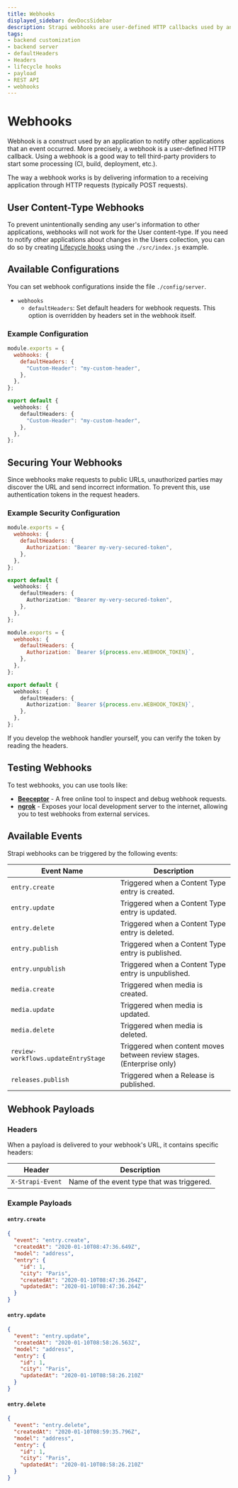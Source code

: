 ```yaml
---
title: Webhooks
displayed_sidebar: devDocsSidebar
description: Strapi webhooks are user-defined HTTP callbacks used by an application to notify other applications that an event occurred.
tags:
- backend customization
- backend server
- defaultHeaders
- Headers
- lifecycle hooks
- payload
- REST API 
- webhooks
---
```


# Webhooks

Webhook is a construct used by an application to notify other applications that an event occurred. More precisely, a webhook is a user-defined HTTP callback. Using a webhook is a good way to tell third-party providers to start some processing (CI, build, deployment, etc.).

The way a webhook works is by delivering information to a receiving application through HTTP requests (typically POST requests).

## User Content-Type Webhooks

To prevent unintentionally sending any user's information to other applications, webhooks will not work for the User content-type. If you need to notify other applications about changes in the Users collection, you can do so by creating [Lifecycle hooks](/dev-docs/backend-customization/models#lifecycle-hooks) using the `./src/index.js` example.

## Available Configurations

You can set webhook configurations inside the file `./config/server`.

- `webhooks`
  - `defaultHeaders`: Set default headers for webhook requests. This option is overridden by headers set in the webhook itself.

### Example Configuration

<Tabs groupId="js-ts">

<TabItem value="js" label="JavaScript">

```js title="./config/server.js"
module.exports = {
  webhooks: {
    defaultHeaders: {
      "Custom-Header": "my-custom-header",
    },
  },
};
```

</TabItem>

<TabItem value="ts" label="TypeScript">

```ts title="./config/server.ts"
export default {
  webhooks: {
    defaultHeaders: {
      "Custom-Header": "my-custom-header",
    },
  },
};
```

</TabItem>
</Tabs>

## Securing Your Webhooks

Since webhooks make requests to public URLs, unauthorized parties may discover the URL and send incorrect information. To prevent this, use authentication tokens in the request headers.

### Example Security Configuration

<Tabs>

<TabItem value="simple-token" label="Simple Token">

<Tabs groupId="js-ts">
<TabItem value="js" label="JavaScript">

```js title="./config/server.js"
module.exports = {
  webhooks: {
    defaultHeaders: {
      Authorization: "Bearer my-very-secured-token",
    },
  },
};
```

</TabItem>

<TabItem value="ts" label="TypeScript">

```ts title="./config/server.ts"
export default {
  webhooks: {
    defaultHeaders: {
      Authorization: "Bearer my-very-secured-token",
    },
  },
};
```

</TabItem>
</Tabs>

</TabItem>

<TabItem value="environment-variable" label="Environment Variable">

<Tabs groupId="js-ts">
<TabItem value="js" label="JavaScript">

```js title="./config/server.js"
module.exports = {
  webhooks: {
    defaultHeaders: {
      Authorization: `Bearer ${process.env.WEBHOOK_TOKEN}`,
    },
  },
};
```

</TabItem>

<TabItem value="ts" label="TypeScript">

```ts title="./config/server.ts"
export default {
  webhooks: {
    defaultHeaders: {
      Authorization: `Bearer ${process.env.WEBHOOK_TOKEN}`,
    },
  },
};
```

</TabItem>
</Tabs>

</TabItem>

</Tabs>

If you develop the webhook handler yourself, you can verify the token by reading the headers.

## Testing Webhooks

To test webhooks, you can use tools like:

- **[Beeceptor](https://beeceptor.com/)** - A free online tool to inspect and debug webhook requests.
- **[ngrok](https://ngrok.com/)** - Exposes your local development server to the internet, allowing you to test webhooks from external services.

## Available Events

Strapi webhooks can be triggered by the following events:

| Event Name | Description |
|------------|-------------|
| `entry.create` | Triggered when a Content Type entry is created. |
| `entry.update` | Triggered when a Content Type entry is updated. |
| `entry.delete` | Triggered when a Content Type entry is deleted. |
| `entry.publish` | Triggered when a Content Type entry is published. |
| `entry.unpublish` | Triggered when a Content Type entry is unpublished. |
| `media.create` | Triggered when media is created. |
| `media.update` | Triggered when media is updated. |
| `media.delete` | Triggered when media is deleted. |
| `review-workflows.updateEntryStage` | Triggered when content moves between review stages. (Enterprise only) |
| `releases.publish` | Triggered when a Release is published. |

## Webhook Payloads

### Headers

When a payload is delivered to your webhook's URL, it contains specific headers:

| Header | Description |
|--------|-------------|
| `X-Strapi-Event` | Name of the event type that was triggered. |

### Example Payloads

#### `entry.create`

```json
{
  "event": "entry.create",
  "createdAt": "2020-01-10T08:47:36.649Z",
  "model": "address",
  "entry": {
    "id": 1,
    "city": "Paris",
    "createdAt": "2020-01-10T08:47:36.264Z",
    "updatedAt": "2020-01-10T08:47:36.264Z"
  }
}
```

#### `entry.update`

```json
{
  "event": "entry.update",
  "createdAt": "2020-01-10T08:58:26.563Z",
  "model": "address",
  "entry": {
    "id": 1,
    "city": "Paris",
    "updatedAt": "2020-01-10T08:58:26.210Z"
  }
}
```

#### `entry.delete`

```json
{
  "event": "entry.delete",
  "createdAt": "2020-01-10T08:59:35.796Z",
  "model": "address",
  "entry": {
    "id": 1,
    "city": "Paris",
    "updatedAt": "2020-01-10T08:58:26.210Z"
  }
}
```
